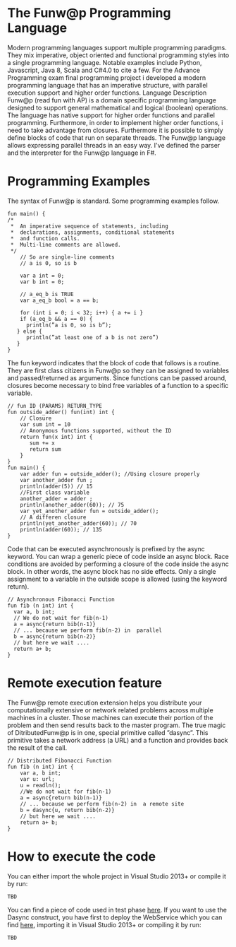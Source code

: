 # The Funw@p Programming Language
Modern programming languages support multiple programming paradigms. They mix imperative, object oriented and functional programming styles into a single programming language. Notable examples include Python, Javascript, Java 8,  Scala and C#4.0 to cite a few. For the Advance Programming exam final programming project i developed a modern programming language that has an imperative structure, with parallel execution support and higher order functions. 
Language Description Funw@p (read fun with AP) is a domain specific programming language designed to support general mathematical and logical (boolean) operations. The language has native support for higher order functions and parallel programming. Furthermore, in order to implement higher order functions, i need to take advantage from closures. Furthermore it is possible to simply define blocks of code that run on separate threads. The Funw@p language allows expressing parallel threads in an easy way. 
I've defined the parser and the interpreter for the Funw@p language in F#. 

# Programming Examples
The syntax of Funw@p is standard. Some programming examples follow.
```f#
fun main() {
/*
 *  An imperative sequence of statements, including  
 *  declarations, assignments, conditional statements 
 *  and function calls. 
 *  Multi-line comments are allowed. 
 */     
    // So are single-line comments
    // a is 0, so is b

    var a int = 0;
    var b int = 0;
			 
    // a_eq_b is TRUE
    var a_eq_b bool = a == b;

    for (int i = 0; i < 32; i++) { a += i } 
    if (a_eq_b && a == 0) {
      println(”a is 0, so is b”);
   } else {
      println(”at least one of a b is not zero”)
   } 
}
```
The fun keyword indicates that the block of code that follows is a routine. They are first class citizens in Funw@p so they can be assigned to variables and passed/returned as arguments. Since functions can be passed around, closures become necessary to bind free variables of a function to a specific variable. 
```f#
// fun ID (PARAMS) RETURN_TYPE
fun outside_adder() fun(int) int {
    // Closure
    var sum int = 10
    // Anonymous functions supported, without the ID
    return fun(x int) int {
       sum += x
       return sum
    }
}
fun main() {  
    var adder fun = outside_adder(); //Using closure properly  
    var another_adder fun ;
    println(adder(5)) // 15
    //First class variable  
    another_adder = adder ;  
    println(another_adder(60)); // 75  
    var yet_another_adder fun = outside_adder();  
    // A differen closure
    println(yet_another_adder(60)); // 70
    println(adder(60)); // 135  
}  
```
Code that can be executed asynchronously is prefixed by the async keyword. You can wrap a generic piece of code inside an async block. Race conditions are avoided by performing a closure of the code inside the async block. In other words, the async block has no side effects. Only a single assignment to a variable in the outside scope is allowed (using the keyword return).
```f#
// Asynchronous Fibonacci Function
fun fib (n int) int {
  var a, b int;
  // We do not wait for fib(n-1)
  a = async{return bib(n-1)}
  // ... because we perform fib(n-2) in  parallel
  b = async{return bib(n-2)}
  // but here we wait ....
  return a+ b;
}
```
# Remote execution feature
The Funw@p remote execution extension helps you distribute your computationally extensive or network related problems across multiple machines in a cluster. Those machines can execute their portion of the problem and then send results back to the master program. 
The true magic of DitributedFunw@p is in one, special primitive called ”dasync”. This primitive takes a network address (a URL) and a function and provides back the result of the call. 
```f#
// Distributed Fibonacci Function
fun fib (n int) int {
    var a, b int;
    var u: url;
    u = readln();
    //We do not wait for fib(n-1)
    a = async{return bib(n-1)}
    // ... because we perform fib(n-2) in  a remote site
    b = dasync{u, return bib(n-2)}
    // but here we wait ....
    return a+ b;
}
```
# How to execute the code
You can either import the whole project in Visual Studio 2013+ or compile it by run:
```
TBD
```
You can find a piece of code used in test phase [here](https://github.com/andrea-tesei/FunWAP-project/blob/master/FunW%40P/testcode.txt).
If you want to use the Dasync construct, you have first to deploy the WebService which you can find [here](https://github.com/andrea-tesei/FunWAP-project/tree/master/SHWebService), importing it in Visual Studio 2013+ or compiling it by run:
```
TBD
```
